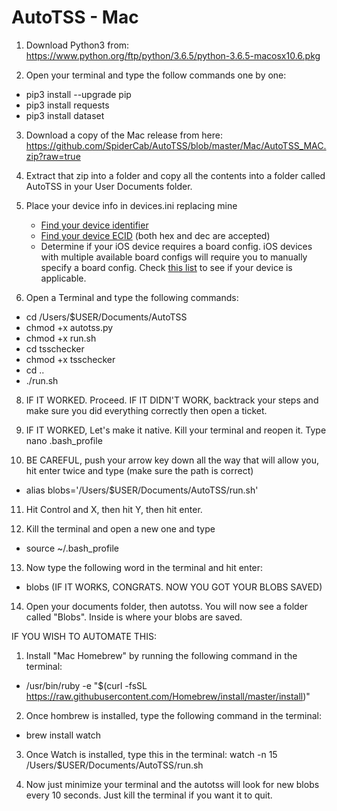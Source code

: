 # AutoTSS - Mac

1. Download Python3 from: https://www.python.org/ftp/python/3.6.5/python-3.6.5-macosx10.6.pkg

2. Open your terminal and type the follow commands one by one:
- pip3 install --upgrade pip
- pip3 install requests
- pip3 install dataset

3. Download a copy of the Mac release from here: https://github.com/SpiderCab/AutoTSS/blob/master/Mac/AutoTSS_MAC.zip?raw=true

4. Extract that zip into a folder and copy all the contents into a folder called AutoTSS in your User Documents folder.

5. Place your device info in devices.ini replacing mine
      - [Find your device identifier](https://ipsw.me/device-finder)
      - [Find your device ECID](https://www.theiphonewiki.com/wiki/ECID#Getting_the_ECID) (both hex and dec are accepted)
      - Determine if your iOS device requires a board config. iOS devices with multiple available board configs will require you to manually specify a board config. Check [this list](https://www.theiphonewiki.com/wiki/Models) to see if your device is applicable.

6. Open a Terminal and type the following commands:
- cd /Users/$USER/Documents/AutoTSS
- chmod +x autotss.py
- chmod +x run.sh
- cd tsschecker
- chmod +x tsschecker
- cd ..
- ./run.sh

8. IF IT WORKED. Proceed. IF IT DIDN'T WORK, backtrack your steps and make sure you did everything correctly then open a ticket.

9. IF IT WORKED, Let's make it native. Kill your terminal and reopen it. Type nano .bash_profile

10. BE CAREFUL, push your arrow key down all the way that will allow you, hit enter twice and type (make sure the path is correct)
- alias blobs='/Users/$USER/Documents/AutoTSS/run.sh'

11. Hit Control and X, then hit Y, then hit enter.

12. Kill the terminal and open a new one and type
- source ~/.bash_profile

13. Now type the following word in the terminal and hit enter:
- blobs
(IF IT WORKS, CONGRATS. NOW YOU GOT YOUR BLOBS SAVED)

14. Open your documents folder, then autotss. You will now see a folder called "Blobs". Inside is where your blobs are saved.

IF YOU WISH TO AUTOMATE THIS:
1. Install "Mac Homebrew" by running the following command in the terminal:
- /usr/bin/ruby -e "$(curl -fsSL https://raw.githubusercontent.com/Homebrew/install/master/install)"

2. Once hombrew is installed, type the following command in the terminal:
-  brew install watch

3. Once Watch is installed, type this in the terminal:
watch -n 15 /Users/$USER/Documents/AutoTSS/run.sh

4. Now just minimize your terminal and the autotss will look for new blobs every 10 seconds. Just kill the terminal if you want it to quit.
